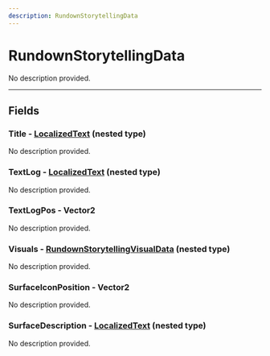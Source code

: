 ```yaml
---
description: RundownStorytellingData
---
```


# RundownStorytellingData

No description provided.

***

## Fields

### Title - [LocalizedText](./LocalizedText.md) (nested type)

No description provided.

### TextLog - [LocalizedText](./LocalizedText.md) (nested type)

No description provided.

### TextLogPos - Vector2

No description provided.

### Visuals - [RundownStorytellingVisualData](./RundownStorytellingVisualData.md) (nested type)

No description provided.

### SurfaceIconPosition - Vector2

No description provided.

### SurfaceDescription - [LocalizedText](./LocalizedText.md) (nested type)

No description provided.
